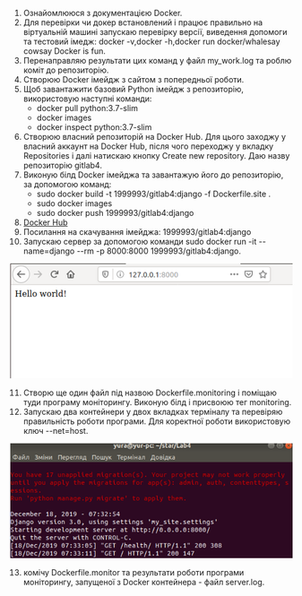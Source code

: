 1. Ознайомлююся з документацією Docker.
2. Для перевірки чи докер встановлений і працює правильно на віртуальній машині запускаю перевірку версії, виведення допомоги та тестовий імедж: docker -v,docker -h,docker run docker/whalesay cowsay Docker is fun.
3. Перенаправляю результати цих команд у файл my_work.log та роблю коміт до репозиторію.
4. Створюю Docker імейдж з сайтом з попередньої роботи.
5. Щоб завантажити базовий Python імейдж з репозиторію, використовую наступні команди:
   -  docker pull python:3.7-slim
   -  docker images
   -  docker inspect python:3.7-slim 
6. Створюю власний репозиторій на Docker Hub. Для цього заходжу у власний аккаунт на Docker Hub, після чого переходжу у вкладку Repositories і далі натискаю кнопку Create new repository. Даю назву репозиторію gitlab4. 
7.   Виконую білд Docker імейджа та завантажую його до репозиторію, за допомогою команд:
       -   sudo docker build -t 1999993/gitlab4:django -f Dockerfile.site .
       -    sudo docker images
       -   sudo docker push 1999993/gitlab4:django
8. [Docker Hub](https://hub.docker.com/repository/registry-1.docker.io/1999993/gitlab4/tags?page=1)
9. Посилання на скачування імейджа: 1999993/gitlab4:django 
10. Запускаю сервер за допомогою команди sudo docker run -it --name=django --rm -p 8000:8000 1999993/gitlab4:django. 

![46](https://github.com/IK-31-Kachor/star/blob/master/Lab4/image/46.PNG)

11. Створю ще один файл під назвою Dockerfile.monitoring і поміщаю туди програму моніторингу. Виконую білд і присвоюю тег monitoring.
12. Запускаю два контейнери у двох вкладках терміналу та перевіряю правильність роботи програми. Для коректної роботи використовую ключ --net=host.

![47](https://github.com/IK-31-Kachor/star/blob/master/Lab4/image/47.PNG)

13.  комічу Dockerfile.monitor та результати роботи програми моніторингу, запущеної з Docker контейнера - файл server.log.

  

   